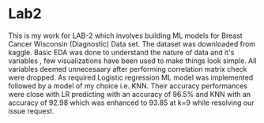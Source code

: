 # Lab2
This is my work for LAB-2 which involves building ML models for Breast Cancer Wisconsin (Diagnostic) Data set.
The dataset was downloaded from kaggle.
Basic EDA was done to understand the nature of data and it's variables , few visualizations have been used to make things look simple. All variables deemed unnecesaary after performing correlation matrix check were dropped.
As required Logistic regression ML model was implemented followed by a model of my choice i.e. KNN.
Their accuracy performances were close with LR predicting with an accuracy of 96.5% and KNN with an accuracy of 92.98 which was enhanced to 93.85 at k=9 while resolving our issue request.  


